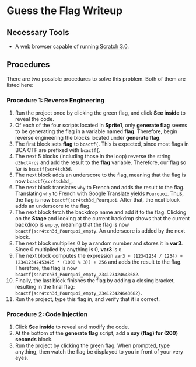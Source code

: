 # Guess the Flag Writeup

## Necessary Tools
* A web browser capable of running [Scratch 3.0](https://scratch.mit.edu).

## Procedures
There are two possible procedures to solve this problem. Both of them are listed here:

### Procedure 1: Reverse Engineering
1. Run the project once by clicking the green flag, and click **See inside** to reveal the code.
1. Of each of the four scripts located in **Sprite1**, only **generate flag** seems to be generating the flag in a variable named **flag**. Therefore, begin reverse engineering the blocks located under **generate flag**.
1. The first block sets **flag** to `bcactf{`. This is expected, since most flags in BCA CTF are prefixed with `bcactf{`.
1. The next 5 blocks (including those in the loop) reverse the string `d3hct4rcs` and add the result to the **flag** variable. Therefore, our flag so far is `bcactf{scr4tch3d`.
1. The next block adds an underscore to the flag, meaning that the flag is now `bcactf{scr4tch3d_`.
1. The next block translates `why` to French and adds the result to the flag. Translating `why` to French with Google Translate yields `Pourquoi`. Thus, the flag is now `bcactf{scr4tch3d_Pourquoi`. After that, the next block adds an underscore to the flag.
1. The next block fetch the backdrop name and add it to the flag. Clicking on the **Stage** and looking at the current backdrop shows that the current backdrop is `empty`, meaning that the flag is now `bcactf{scr4tch3d_Pourquoi_empty`. An underscore is added by the next block.
1. The next block multiplies 0 by a random number and stores it in **var3**. Since 0 multiplied by anything is 0, **var3** is `0`.
1. The next block computes the expression `var3 + (12341234 / 1234) + (23412342453425 * (1000 % 3)) + 256` and adds the result to the flag. Therefore, the flag is now `bcactf{scr4tch3d_Pourquoi_empty_234123424643682`.
1. Finally, the last block finishes the flag by adding a closing bracket, resulting in the final flag:  `bcactf{scr4tch3d_Pourquoi_empty_234123424643682}`.
1. Run the project, type this flag in, and verify that it is correct.

### Procedure 2: Code Injection
1. Click **See inside** to reveal and modify the code.
1. At the bottom of the **generate flag** script, add a **say (flag) for (200) seconds** block.
1. Run the project by clicking the green flag. When prompted, type anything, then watch the flag be displayed to you in front of your very eyes.

